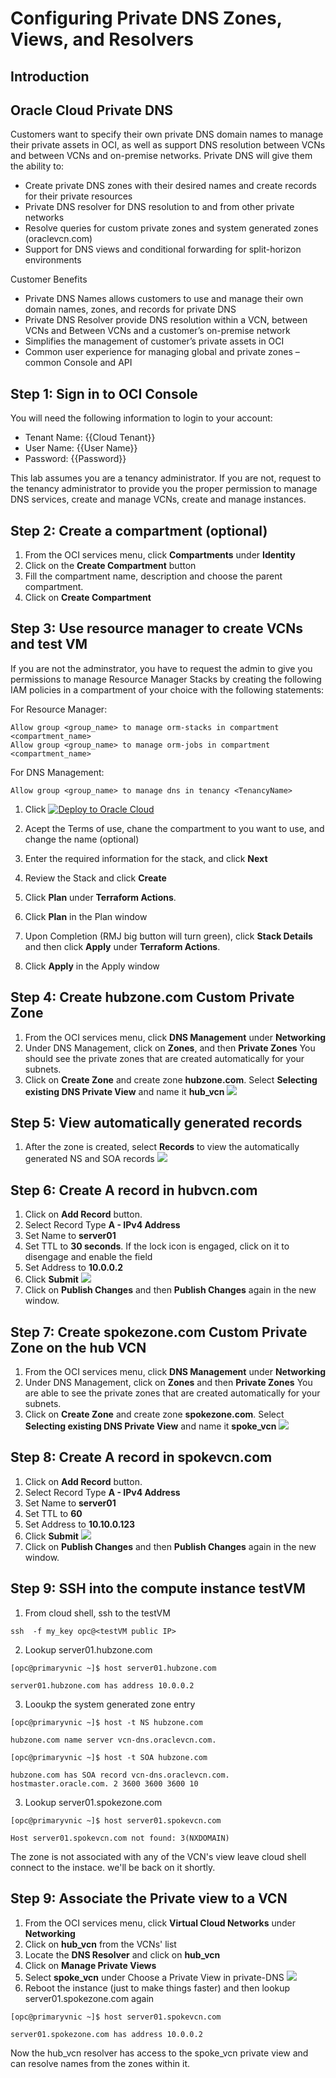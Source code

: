 # Configuring Private DNS Zones, Views, and Resolvers

## Introduction

## Oracle Cloud Private DNS

Customers want to specify their own private DNS domain names to manage their private assets in OCI, as well as support DNS resolution between  VCNs and between VCNs and on-premise networks. Private DNS will give them the ability to:
- Create private DNS zones with their desired names and create records for their private resources
- Private DNS resolver for DNS resolution to and from other private networks
- Resolve queries for custom private zones and system generated zones (oraclevcn.com)
- Support for DNS views and conditional forwarding  for split-horizon environments

Customer Benefits
- Private DNS Names allows customers to use and manage their own domain names, zones, and records for private DNS
- Private DNS Resolver provide DNS resolution within a VCN, between VCNs and Between VCNs and a customer’s on-premise network
- Simplifies the management of customer’s private assets in OCI
- Common user experience for managing global and private zones – common Console and API

## **Step 1:** Sign in to OCI Console
You will need the following information to login to your account:

- Tenant Name: {{Cloud Tenant}}
- User Name: {{User Name}}
- Password: {{Password}}

This lab assumes you are a tenancy administrator. If you are not, request to the tenancy administrator to provide you the proper permission to manage DNS services, create and manage VCNs, create and manage instances. 

## **Step 2:** Create a compartment (optional)

1. From the OCI services menu, click **Compartments** under **Identity**
2. Click on the **Create Compartment** button
3. Fill the compartment name, description and choose the parent compartment.
4. Click on **Create Compartment**


## **Step 3:** Use resource manager to create VCNs and test VM

If you are not the adminstrator, you have to request the admin to give you permissions to manage Resource Manager Stacks by creating the following IAM policies in a compartment of your choice with the following statements:

For Resource Manager:

    Allow group <group_name> to manage orm-stacks in compartment <compartment_name>
    Allow group <group_name> to manage orm-jobs in compartment <compartment_name>

For DNS Management:

    Allow group <group_name> to manage dns in tenancy <TenancyName>

1. Click [![Deploy to Oracle Cloud](https://oci-resourcemanager-plugin.plugins.oci.oraclecloud.com/latest/deploy-to-oracle-cloud.svg)](https://console.us-phoenix-1.oraclecloud.com/resourcemanager/stacks/create?region=home&zipUrl=https://github.com/oegentil/learning-library/raw/master/oci-library/oci-hol/oci-private-dns/oci-private-dns/privatedns.zip)

2. Acept the Terms of use, chane the compartment to you want to use, and change the name (optional)
3. Enter the required information for the stack, and click **Next**
4. Review the Stack and click **Create**
5. Click **Plan** under **Terraform Actions**.
6. Click **Plan** in the Plan window
7. Upon Completion (RMJ big button will turn green), click  **Stack Details** and then click **Apply** under **Terraform Actions**.
8. Click **Apply** in the Apply window


## **Step 4:** Create hubzone.com Custom Private Zone
1. From the OCI services menu, click **DNS Management** under **Networking**
2. Under DNS Management, click on **Zones**, and then **Private Zones**
You should see the private zones that are created automatically for your subnets.
3. Click on **Create Zone** and create zone **hubzone.com**. Select **Selecting existing DNS Private View** and name it **hub_vcn**
![](../images/create_custom_zone_hub_vcn.png)

## **Step 5:** View automatically generated records
1. After the zone is created, select **Records** to view the automatically generated NS and SOA records
![](../images/automatic_created_records_hub_vcn.png)

## **Step 6:** Create A record in hubvcn.com 
1. Click on **Add Record** button.
2. Select Record Type **A - IPv4 Address**
3. Set Name to **server01**
4. Set TTL to **30 seconds**. If the lock icon is engaged, click on it to disengage and enable the field
5. Set Address to **10.0.0.2**
6. Click **Submit**
![](../images/server_record_hub_vcn.png)
7. Click on **Publish Changes** and then **Publish Changes** again in the new window.

## **Step 7:** Create spokezone.com Custom Private Zone on the hub VCN
1. From the OCI services menu, click **DNS Management** under **Networking**
2. Under DNS Management, click on **Zones** and then **Private Zones**
You are able to see the private zones that are created automatically for your subnets.
3. Click on **Create Zone** and create zone **spokezone.com**. Select **Selecting existing DNS Private View** and name it **spoke_vcn**
![](../images/create_custom_zone_spoke_vcn.png)

## **Step 8:** Create A record in spokevcn.com
1. Click on **Add Record** button.
2. Select Record Type **A - IPv4 Address**
3. Set Name to **server01**
4. Set TTL to **60**
5. Set Address to **10.10.0.123**
6. Click **Submit**
![](../images/server_record_spoke_vcn.png)
7. Click on **Publish Changes** and then **Publish Changes** again in the new window.

## **Step 9:** SSH into the compute instance testVM
1. From cloud shell, ssh to the testVM

`ssh  -f my_key opc@<testVM public IP>`

2. Lookup server01.hubzone.com

`[opc@primaryvnic ~]$ host server01.hubzone.com`

`server01.hubzone.com has address 10.0.0.2`

3. Looukp the system generated zone entry

`[opc@primaryvnic ~]$ host -t NS hubzone.com`

`hubzone.com name server vcn-dns.oraclevcn.com.`

`[opc@primaryvnic ~]$ host -t SOA hubzone.com`

`hubzone.com has SOA record vcn-dns.oraclevcn.com. hostmaster.oracle.com. 2 3600 3600 3600 10`


3. Lookup server01.spokezone.com

`[opc@primaryvnic ~]$ host server01.spokevcn.com`

`Host server01.spokevcn.com not found: 3(NXDOMAIN)`

The zone is not associated with any of the VCN's view leave cloud shell connect to the instace. we'll be back on it shortly.

## **Step 9**: Associate the Private view to a VCN
1. From the OCI services menu, click **Virtual Cloud Networks** under **Networking**
2. Click on **hub_vcn** from the VCNs' list
3. Locate the **DNS Resolver** and click on **hub_vcn**
4. Click on **Manage Private Views**
5. Select **spoke_vcn** under Choose a Private View in private-DNS
![](../images/associate_private_view_with_hub_vcn.png)
6. Reboot the instance (just to make things faster) and then lookup server01.spokezone.com again

`[opc@primaryvnic ~]$ host server01.spokevcn.com`

`server01.spokezone.com has address 10.0.0.2`

Now the hub_vcn resolver has access to the spoke_vcn private view and can resolve names from the zones within it.
